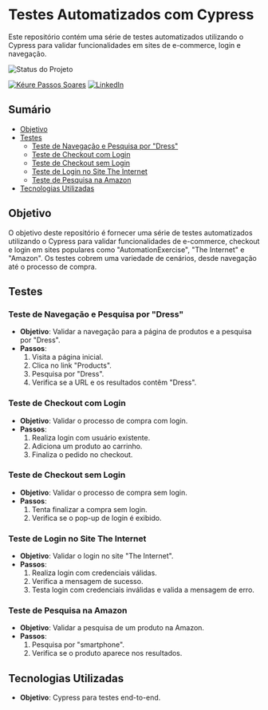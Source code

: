 # Testes Automatizados com Cypress

Este repositório contém uma série de testes automatizados utilizando o Cypress para validar funcionalidades em sites de e-commerce, login e navegação.

![Status do Projeto](https://img.shields.io/badge/Status%20do%20Projeto-Concluído-brightgreen)

[![Kéure Passos Soares](https://img.shields.io/badge/GitHub-Black?style=flat-square&logo=github&logoColor=white)](https://github.com/keurepassos)
[![LinkedIn](https://img.shields.io/badge/LinkedIn-0077B5?style=flat-square&logo=linkedin&logoColor=white)](https://www.linkedin.com/in/keurepassos)
## Sumário

- [Objetivo](#objetivo)
- [Testes](#testes)
  - [Teste de Navegação e Pesquisa por "Dress"](##teste-de-navegação-e-pesquisa-por-dress)
  - [Teste de Checkout com Login](##teste-de-checkout-com-login)
  - [Teste de Checkout sem Login](##teste-de-checkout-sem-login)
  - [Teste de Login no Site The Internet](##teste-de-login-no-site-the-internet)
  - [Teste de Pesquisa na Amazon](##teste-de-pesquisa-na-amazon)
- [Tecnologias Utilizadas](#tecnologias-utilizadas)

## Objetivo

O objetivo deste repositório é fornecer uma série de testes automatizados utilizando o Cypress para validar funcionalidades de e-commerce, checkout e login em sites populares como "AutomationExercise", "The Internet" e "Amazon". Os testes cobrem uma variedade de cenários, desde navegação até o processo de compra.

## Testes

### Teste de Navegação e Pesquisa por "Dress"
- **Objetivo**: Validar a navegação para a página de produtos e a pesquisa por "Dress".
- **Passos**:
  1. Visita a página inicial.
  2. Clica no link "Products".
  3. Pesquisa por "Dress".
  4. Verifica se a URL e os resultados contêm "Dress".
     
### Teste de Checkout com Login
- **Objetivo**: Validar o processo de compra com login.
- **Passos**:
    1. Realiza login com usuário existente.
    2. Adiciona um produto ao carrinho.
    3. Finaliza o pedido no checkout.

### Teste de Checkout sem Login
- **Objetivo**: Validar o processo de compra sem login.
- **Passos**:
   1. Tenta finalizar a compra sem login.
   2. Verifica se o pop-up de login é exibido.
 
### Teste de Login no Site The Internet
- **Objetivo**: Validar o login no site "The Internet".
- **Passos**:
   1. Realiza login com credenciais válidas.
   2. Verifica a mensagem de sucesso.
   3. Testa login com credenciais inválidas e valida a mensagem de erro.

### Teste de Pesquisa na Amazon
- **Objetivo**: Validar a pesquisa de um produto na Amazon.
- **Passos**:
   1. Pesquisa por "smartphone".
   2. Verifica se o produto aparece nos resultados.
  
## Tecnologias Utilizadas
- **Objetivo**: Cypress para testes end-to-end.


